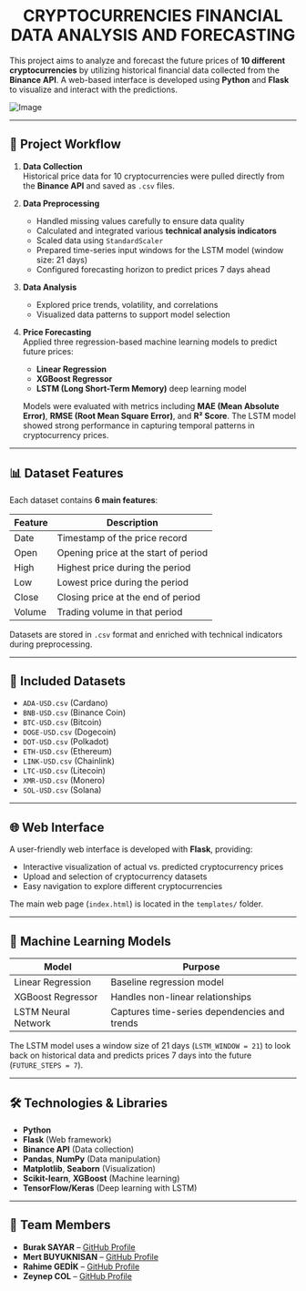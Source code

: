 <h1 align="center"> CRYPTOCURRENCIES FINANCIAL DATA ANALYSIS AND FORECASTING </h1>

This project aims to analyze and forecast the future prices of **10 different cryptocurrencies** by utilizing historical financial data collected from the **Binance API**. A web-based interface is developed using **Python** and **Flask** to visualize and interact with the predictions.

![Image](https://github.com/user-attachments/assets/b5a62fc2-5b3a-4531-85a3-3e2fdfbb2d4b)

---

## 🔄 Project Workflow

1. **Data Collection**  
   Historical price data for 10 cryptocurrencies were pulled directly from the **Binance API** and saved as `.csv` files.

2. **Data Preprocessing**  
   - Handled missing values carefully to ensure data quality  
   - Calculated and integrated various **technical analysis indicators**  
   - Scaled data using `StandardScaler`  
   - Prepared time-series input windows for the LSTM model (window size: 21 days)  
   - Configured forecasting horizon to predict prices 7 days ahead

3. **Data Analysis**  
   - Explored price trends, volatility, and correlations  
   - Visualized data patterns to support model selection  

4. **Price Forecasting**  
   Applied three regression-based machine learning models to predict future prices:  
   - **Linear Regression**  
   - **XGBoost Regressor**  
   - **LSTM (Long Short-Term Memory)** deep learning model  

   Models were evaluated with metrics including **MAE (Mean Absolute Error)**, **RMSE (Root Mean Square Error)**, and **R² Score**. The LSTM model showed strong performance in capturing temporal patterns in cryptocurrency prices.

---

## 📊 Dataset Features

Each dataset contains **6 main features**:

| Feature | Description                          |
|---------|------------------------------------|
| Date    | Timestamp of the price record       |
| Open    | Opening price at the start of period|
| High    | Highest price during the period     |
| Low     | Lowest price during the period      |
| Close   | Closing price at the end of period  |
| Volume  | Trading volume in that period       |

Datasets are stored in `.csv` format and enriched with technical indicators during preprocessing.

---

## 📁 Included Datasets

- `ADA-USD.csv` (Cardano)  
- `BNB-USD.csv` (Binance Coin)  
- `BTC-USD.csv` (Bitcoin)  
- `DOGE-USD.csv` (Dogecoin)  
- `DOT-USD.csv` (Polkadot)  
- `ETH-USD.csv` (Ethereum)  
- `LINK-USD.csv` (Chainlink)  
- `LTC-USD.csv` (Litecoin)  
- `XMR-USD.csv` (Monero)  
- `SOL-USD.csv` (Solana)  

---


## 🌐 Web Interface

A user-friendly web interface is developed with **Flask**, providing:

- Interactive visualization of actual vs. predicted cryptocurrency prices  
- Upload and selection of cryptocurrency datasets  
- Easy navigation to explore different cryptocurrencies  

The main web page (`index.html`) is located in the `templates/` folder.

---

## 🧠 Machine Learning Models

| Model              | Purpose                                |
|--------------------|---------------------------------------|
| Linear Regression   | Baseline regression model              |
| XGBoost Regressor   | Handles non-linear relationships       |
| LSTM Neural Network | Captures time-series dependencies and trends |

The LSTM model uses a window size of 21 days (`LSTM_WINDOW = 21`) to look back on historical data and predicts prices 7 days into the future (`FUTURE_STEPS = 7`).

---

## 🛠️ Technologies & Libraries

- **Python**  
- **Flask** (Web framework)  
- **Binance API** (Data collection)  
- **Pandas**, **NumPy** (Data manipulation)  
- **Matplotlib**, **Seaborn** (Visualization)  
- **Scikit-learn**, **XGBoost** (Machine learning)  
- **TensorFlow/Keras** (Deep learning with LSTM)  

---
## 👥 Team Members 

- **Burak SAYAR** – [GitHub Profile](https://github.com/BurakSayar)
- **Mert BUYUKNISAN** – [GitHub Profile](https://github.com/MertBuyuknisan)
- **Rahime GEDİK** – [GitHub Profile](https://github.com/rahimegedik)
- **Zeynep COL** – [GitHub Profile](https://github.com/zeynepcol)
